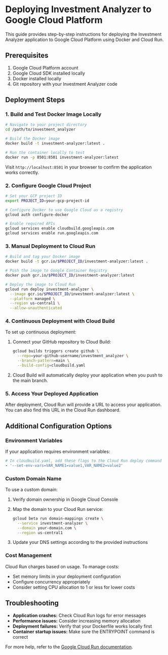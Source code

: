 # Deploying Investment Analyzer to Google Cloud Platform

This guide provides step-by-step instructions for deploying the Investment Analyzer application to Google Cloud Platform using Docker and Cloud Run.

## Prerequisites

1. Google Cloud Platform account
2. Google Cloud SDK installed locally
3. Docker installed locally
4. Git repository with your Investment Analyzer code

## Deployment Steps

### 1. Build and Test Docker Image Locally

```bash
# Navigate to your project directory
cd /path/to/investment_analyzer

# Build the Docker image
docker build -t investment-analyzer:latest .

# Run the container locally to test
docker run -p 8501:8501 investment-analyzer:latest
```

Visit `http://localhost:8501` in your browser to confirm the application works correctly.

### 2. Configure Google Cloud Project

```bash
# Set your GCP project ID
export PROJECT_ID=your-gcp-project-id

# Configure Docker to use Google Cloud as a registry
gcloud auth configure-docker

# Enable required APIs
gcloud services enable cloudbuild.googleapis.com
gcloud services enable run.googleapis.com
```

### 3. Manual Deployment to Cloud Run

```bash
# Build and tag your Docker image
docker build -t gcr.io/$PROJECT_ID/investment-analyzer:latest .

# Push the image to Google Container Registry
docker push gcr.io/$PROJECT_ID/investment-analyzer:latest

# Deploy the image to Cloud Run
gcloud run deploy investment-analyzer \
  --image gcr.io/$PROJECT_ID/investment-analyzer:latest \
  --platform managed \
  --region us-central1 \
  --allow-unauthenticated
```

### 4. Continuous Deployment with Cloud Build

To set up continuous deployment:

1. Connect your GitHub repository to Cloud Build:
   ```bash
   gcloud builds triggers create github \
     --repo=your-github-username/investment_analyzer \
     --branch-pattern=main \
     --build-config=cloudbuild.yaml
   ```

2. Cloud Build will automatically deploy your application when you push to the main branch.

### 5. Access Your Deployed Application

After deployment, Cloud Run will provide a URL to access your application. You can also find this URL in the Cloud Run dashboard.

## Additional Configuration Options

### Environment Variables

If your application requires environment variables:

```yaml
# In cloudbuild.yaml, add these flags to the Cloud Run deploy command
- '--set-env-vars=VAR_NAME1=value1,VAR_NAME2=value2'
```

### Custom Domain Name

To use a custom domain:

1. Verify domain ownership in Google Cloud Console
2. Map the domain to your Cloud Run service:
   ```bash
   gcloud beta run domain-mappings create \
     --service investment-analyzer \
     --domain your-domain.com \
     --region us-central1
   ```

3. Update your DNS settings according to the provided instructions

### Cost Management

Cloud Run charges based on usage. To manage costs:

- Set memory limits in your deployment configuration
- Configure concurrency appropriately
- Consider setting CPU allocation to 1 or less for lower costs

## Troubleshooting

- **Application crashes:** Check Cloud Run logs for error messages
- **Performance issues:** Consider increasing memory allocation
- **Deployment failures:** Verify that your Dockerfile works locally first
- **Container startup issues:** Make sure the ENTRYPOINT command is correct

For more help, refer to the [Google Cloud Run documentation](https://cloud.google.com/run/docs).